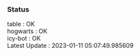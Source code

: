 ### Status


table : OK  
hogwarts : OK  
icy-bot : OK  
Latest Update : 2023-01-11 05:07:49.985609
